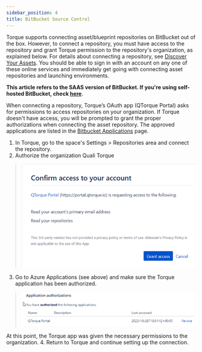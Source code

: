 ```yaml
---
sidebar_position: 4
title: BitBucket Source Control
---
```


Torque supports connecting asset/blueprint repositories on BitBucket out of the box. However, to connect a repository, you must have access to the repository and grant Torque permission to the repository's organization, as explained below. For details about connecting a repository, see [Discover Your Assets](/getting-started/Discover%20Your%20Assets). You should be able to sign in with an account on any one of these online services and immediately get going with connecting asset repositories and launching environments.

**This article refers to the SAAS version of BitBucket. If you're using self-hosted BitBucket, check [here](/admin-guide/source-control/self-hosted-repositories/Overview)**.

When connecting a repository, Torque’s OAuth app (QTorque Portal) asks for permissions to access repositories on your organization. 
If Torque doesn't have access, you will be prompted to grant the proper authorizations when connecting the asset repository. The approved applications are listed in the [Bitbucket Applications](https://bitbucket.org/account/settings/app-authorizations/) page.

1.	In Torque, go to the space's Settings > Repositories area and connect the repository.
2.	Authorize the organization Quali Torque

> ![Locale Dropdown](/img/bitbucket-repo-grant.png)

3.	Go to Azure Applications (see above) and make sure the Torque application has been authorized.

> ![Locale Dropdown](/img/bitbucket-repo-grant-2.png)
 
At this point, the Torque app was given the necessary permissions to the organization.
4.	Return to Torque and continue setting up the connection.
